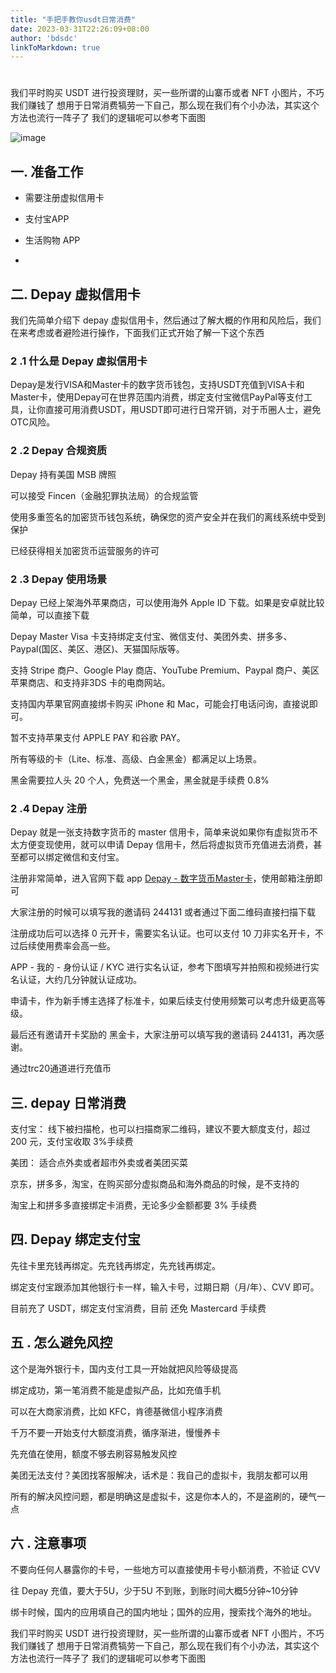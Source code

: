 ```yaml
---
title: "手把手教你usdt日常消费"
date: 2023-03-31T22:26:09+08:00
author: 'bdsdc'
linkToMarkdown: true
---
```

#
我们平时购买 USDT 进行投资理财，买一些所谓的山寨币或者 NFT 小图片，不巧我们赚钱了
想用于日常消费犒劳一下自己，那么现在我们有个小办法，其实这个方法也流行一阵子了
我们的逻辑呢可以参考下面图

![image](https://user-images.githubusercontent.com/12453794/228466794-e34b2d91-0ed4-453b-b5c0-d613059a4ce0.png)

## 一. 准备工作

- 需要注册虚拟信用卡

- 支付宝APP

- 生活购物 APP
- 


## 二. Depay 虚拟信用卡

我们先简单介绍下 depay 虚拟信用卡，然后通过了解大概的作用和风险后，我们在来考虑或者避险进行操作，下面我们正式开始了解一下这个东西

### 2 .1  什么是 Depay 虚拟信用卡

Depay是发行VISA和Master卡的数字货币钱包，支持USDT充值到VISA卡和Master卡，使用Depay可在世界范围内消费，绑定支付宝微信PayPal等支付工具，让你直接可用消费USDT，用USDT即可进行日常开销，对于币圈人士，避免OTC风险。

### 2 .2 Depay 合规资质

Depay 持有美国 MSB 牌照

可以接受 Fincen（金融犯罪执法局）的合规监管

使用多重签名的加密货币钱包系统，确保您的资产安全并在我们的离线系统中受到保护

已经获得相关加密货币运营服务的许可

### 2 .3 Depay 使用场景

Depay 已经上架海外苹果商店，可以使用海外 Apple ID 下载。如果是安卓就比较简单，可以直接下载

Depay Master Visa 卡支持绑定支付宝、微信支付、美团外卖、拼多多、Paypal(国区、美区、港区)、天猫国际版等。

支持 Stripe 商户、Google Play 商店、YouTube Premium、Paypal 商户、美区苹果商店、和支持非3DS 卡的电商网站。

支持国内苹果官网直接绑卡购买 iPhone 和 Mac，可能会打电话问询，直接说即可。

暂不支持苹果支付 APPLE PAY 和谷歌 PAY。

所有等级的卡（Lite、标准、高级、白金黑金）都满足以上场景。

黑金需要拉人头 20 个人，免费送一个黑金，黑金就是手续费 0.8%

### 2 .4 Depay 注册

Depay 就是一张支持数字货币的 master 信用卡，简单来说如果你有虚拟货币不太方便变现使用，就可以申请 Depay 信用卡，然后将虚拟货币充值进去消费，甚至都可以绑定微信和支付宝。

注册非常简单，进入官网下载 app [Depay - 数字货币Master卡](https://www.depay.one/zh-cn/index.html)，使用邮箱注册即可

大家注册的时候可以填写我的邀请码 244131 或者通过下面二维码直接扫描下载

注册成功后可以选择 0 元开卡，需要实名认证。也可以支付 10 刀非实名开卡，不过后续使用费率会高一些。

APP - 我的 - 身份认证 / KYC 进行实名认证，参考下图填写并拍照和视频进行实名认证，大约几分钟就认证成功。

申请卡，作为新手博主选择了标准卡，如果后续支付使用频繁可以考虑升级更高等级。

最后还有邀请开卡奖励的 黑金卡，大家注册可以填写我的邀请码 244131，再次感谢。

通过trc20通道进行充值币

## 三. depay 日常消费

支付宝： 线下被扫描枪，也可以扫描商家二维码，建议不要大额度支付，超过 200 元，支付宝收取 3%手续费

美团： 适合点外卖或者超市外卖或者美团买菜

京东，拼多多，淘宝，在购买部分虚拟商品和海外商品的时候，是不支持的

淘宝上和拼多多直接绑定卡消费，无论多少金额都要 3% 手续费

## 四. Depay 绑定支付宝

先往卡里充钱再绑定。先充钱再绑定，先充钱再绑定。

绑定支付宝跟添加其他银行卡一样，输入卡号，过期日期（月/年）、CVV 即可。

目前充了 USDT，绑定支付宝消费，目前 还免 Mastercard 手续费

## 五 . 怎么避免风控

这个是海外银行卡，国内支付工具一开始就把风险等级提高

绑定成功，第一笔消费不能是虚拟产品，比如充值手机

可以在大商家消费，比如 KFC，肯德基微信小程序消费

千万不要一开始支付大额度消费，循序渐进，慢慢养卡

先充值在使用，额度不够去刷容易触发风控

美团无法支付？美团找客服解决，话术是：我自己的虚拟卡，我朋友都可以用

所有的解决风控问题，都是明确这是虚拟卡，这是你本人的，不是盗刷的，硬气一点

## 六 . 注意事项

不要向任何人暴露你的卡号，一些地方可以直接使用卡号小额消费，不验证 CVV

往 Depay 充值，要大于5U，少于5U 不到账，到账时间大概5分钟~10分钟

绑卡时候，国内的应用填自己的国内地址；国外的应用，搜索找个海外的地址。

我们平时购买 USDT 进行投资理财，买一些所谓的山寨币或者 NFT 小图片，不巧我们赚钱了
想用于日常消费犒劳一下自己，那么现在我们有个小办法，其实这个方法也流行一阵子了
我们的逻辑呢可以参考下面图


